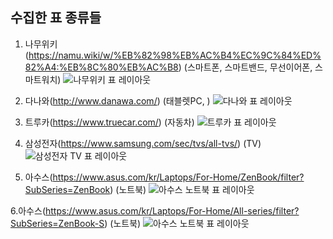 ## 수집한 표 종류들

1. 나무위키(https://namu.wiki/w/%EB%82%98%EB%AC%B4%EC%9C%84%ED%82%A4:%EB%8C%80%EB%AC%B8)
(스마트폰, 스마트밴드, 무선이어폰,  스마트워치)
![나무위키 표 레이아웃](https://github.com/lukaskorea/Graduateproject_Teamscikitlove/blob/main/table_image_namu_wiki.PNG?raw=true)

2. 다나와(http://www.danawa.com/)
(태블렛PC, )
![다나와 표 레이아웃](https://github.com/lukaskorea/Graduateproject_Teamscikitlove/blob/main/table_image_danawa.PNG?raw=true)

3. 트루카(https://www.truecar.com/)
(자동차)
![트루카 표 레이아웃](https://github.com/lukaskorea/Graduateproject_Teamscikitlove/blob/main/table_image_truecar.PNG?raw=true)

4. 삼성전자(https://www.samsung.com/sec/tvs/all-tvs/)
(TV)
![삼성전자 TV 표 레이아웃](https://github.com/lukaskorea/Graduateproject_Teamscikitlove/blob/main/table_image_TV_samsung.PNG?raw=true)

5. 아수스(https://www.asus.com/kr/Laptops/For-Home/ZenBook/filter?SubSeries=ZenBook) 
(노트북)
![아수스 노트북 표 레이아웃](https://github.com/lukaskorea/Graduateproject_Teamscikitlove/blob/main/table_image_Labtop_asus.PNG?raw=true)

6.아수스(https://www.asus.com/kr/Laptops/For-Home/All-series/filter?SubSeries=ZenBook-S)
(노트북)
![아수스 노트북 표 레이아웃](https://github.com/lukaskorea/Graduateproject_Teamscikitlove/blob/main/table_image_Asus_laptop2.png?raw=true)
